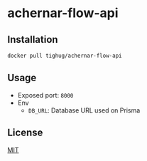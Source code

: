 # achernar-flow-api

## Installation

```bash
docker pull tighug/achernar-flow-api
```

## Usage

- Exposed port: `8000`
- Env
  - `DB_URL`: Database URL used on Prisma

## License

[MIT](./LICENSE)
